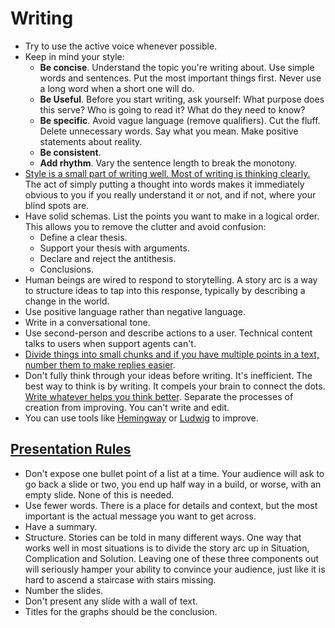 # Writing

- Try to use the active voice whenever possible.
- Keep in mind your style:
  - **Be concise**. Understand the topic you're writing about. Use simple words and sentences. Put the most important things first. Never use a long word when a short one will do.
  - **Be Useful**. Before you start writing, ask yourself: What purpose does this serve? Who is going to read it? What do they need to know?
  - **Be specific**. Avoid vague language (remove qualifiers). Cut the fluff. Delete unnecessary words. Say what you mean. Make positive statements about reality.
  - **Be consistent**.
  - **Add rhythm**. Vary the sentence length to break the monotony.
- [Style is a small part of writing well. Most of writing is thinking clearly.](https://www.julian.com/guide/write/intro) The act of simply putting a thought into words makes it immediately obvious to you if you really understand it or not, and if not, where your blind spots are.
- Have solid schemas. List the points you want to make in a logical order. This allows you to remove the clutter and avoid confusion:
  - Define a clear thesis.
  - Support your thesis with arguments.
  - Declare and reject the antithesis.
  - Conclusions.
- Human beings are wired to respond to storytelling. A story arc is a way to structure ideas to tap into this response, typically by describing a change in the world.
- Use positive language rather than negative language.
- Write in a conversational tone.
- Use second-person and describe actions to a user. Technical content talks to users when support agents can't.
- [Divide things into small chunks and if you have multiple points in a text, number them to make replies easier](https://slatestarcodex.com/2016/02/20/writing-advice/).
- Don't fully think through your ideas before writing. It's inefficient. The best way to think is by writing. It compels your brain to connect the dots. [Write whatever helps you think better](https://twitter.com/eugeneyan/status/1256828197410201601). Separate the processes of creation from improving. You can't write and edit.
- You can use tools like [Hemingway](http://www.hemingwayapp.com/) or [Ludwig](https://ludwig.guru/) to improve.

## [Presentation Rules](http://www.jilles.net/perma/2020/06/05/presentation-rules.html)

- Don't expose one bullet point of a list at a time. Your audience will ask to go back a slide or two, you end up half way in a build, or worse, with an empty slide. None of this is needed.
- Use fewer words. There is a place for details and context, but the most important is the actual message you want to get across.
- Have a summary.
- Structure. Stories can be told in many different ways. One way that works well in most situations is to divide the story arc up in Situation, Complication and Solution. Leaving one of these three components out will seriously hamper your ability to convince your audience, just like it is hard to ascend a staircase with stairs missing.
- Number the slides.
- Don't present any slide with a wall of text.
- Titles for the graphs should be the conclusion.

